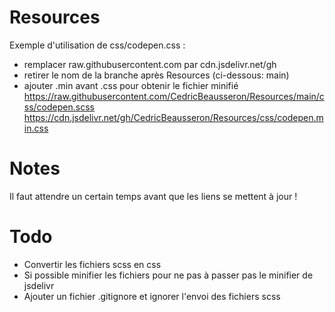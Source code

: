 # Resources
Exemple d'utilisation de css/codepen.css :
- remplacer raw.githubusercontent.com par cdn.jsdelivr.net/gh
- retirer le nom de la branche après Resources (ci-dessous: main)
- ajouter .min avant .css pour obtenir le fichier minifié
https://raw.githubusercontent.com/CedricBeausseron/Resources/main/css/codepen.scss
https://cdn.jsdelivr.net/gh/CedricBeausseron/Resources/css/codepen.min.css

# Notes
Il faut attendre un certain temps avant que les liens se mettent à jour !

# Todo
- Convertir les fichiers scss en css
- Si possible minifier les fichiers pour ne pas à passer pas le minifier de jsdelivr
- Ajouter un fichier .gitignore et ignorer l'envoi des fichiers scss